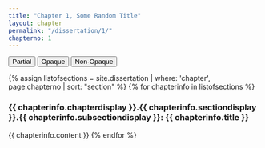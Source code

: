 ```yaml
---
title: "Chapter 1, Some Random Title"
layout: chapter
permalink: "/dissertation/1/"
chapterno: 1
---
```


<div class="toggle-buttons">
<button class="toggle-button active" onclick="toggleOpacity('partial')">Partial</button>
<button class="toggle-button" onclick="toggleOpacity('opaque')">Opaque</button>
<button class="toggle-button" onclick="toggleOpacity('non-opaque')">Non-Opaque</button>
</div>

{% assign listofsections = site.dissertation | where: 'chapter', page.chapterno | sort: "section" %}
{% for chapterinfo in listofsections %}
<h3><a name="{{ page.chapterno }}.{{ chapterinfo.section }}.{{ chapterinfo.subsection }}"></a>{{ chapterinfo.chapterdisplay }}.{{ chapterinfo.sectiondisplay }}.{{ chapterinfo.subsectiondisplay }}: {{ chapterinfo.title }}</h3>
<p>{{ chapterinfo.content }}
{% endfor %}

<script>
	const DefCorpus = document.getElementById("definition-corpus");
    const popupcorpus = document.createElement("div");
    popupcorpus.classList.add("popup-corpus");
    popupcorpus.innerText = "Corpus here refers to the creation of a collection of written texts which are used for quantitative analysis. Most commonly, corpuses are constructed for computational linguistic studies, but are also used by digital humanists interested in textual analysis.";

    const DefInterdisc = document.getElementById("word-interdisc");
    const popupinterdisc = document.createElement("div");
    popupinterdisc.classList.add("popup-interdisc");
    popupinterdisc.innerText = "I use interdisciplinary to describe a conversation with and adoption of different methods practiced by a range of academic fields.";

 	DefCorpus.addEventListener("mouseover", () => {
        document.body.appendChild(popupcorpus);
        const rect = DefCorpus.getBoundingClientRect();
        popupcorpus.style.top = `${rect.top - popupcorpus.clientHeight + 580}px`; // Adjust positioning to display above the word
        popupcorpus.style.left = `${rect.left}px`;
        popupcorpus.style.display = "block";
    });
    
    DefInterdisc.addEventListener("mouseover", () => {
        document.body.appendChild(popupinterdisc);
        const rect = DefInterdisc.getBoundingClientRect();
        popupinterdisc.style.top = `${rect.top}px`; // Adjust positioning to display above the word
        popupinterdisc.style.left = `${rect.left}px`;
        popupinterdisc.style.display = "block";
    });
    
	DefCorpus.addEventListener("mouseout", () => {
        popupcorpus.style.display = "none";
        popupcorpus.remove();
    });
    
    DefInterdisc.addEventListener("mouseout", () => {
        popupinterdisc.style.display = "none";
        popupinterdisc.remove();
    });
    
</script>